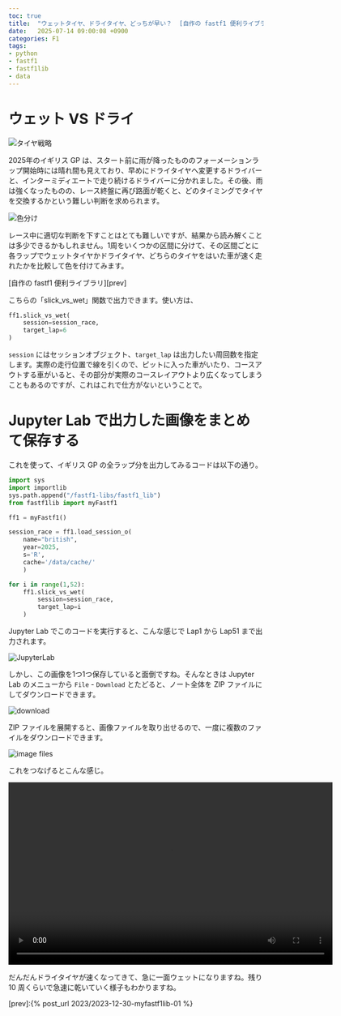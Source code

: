 ```yaml
---
toc: true
title:  "ウェットタイヤ、ドライタイヤ、どっちが早い？  [自作の fastf1 便利ライブラリ]"
date:   2025-07-14 09:00:08 +0900
categories: F1
tags:
- python
- fastf1
- fastf1lib
- data
---
```

#  ウェット VS ドライ
![タイヤ戦略][img01]

2025年のイギリス GP は、スタート前に雨が降ったもののフォーメーションラップ開始時には晴れ間も見えており、早めにドライタイヤへ変更するドライバーと、インターミディエートで走り続けるドライバーに分かれました。その後、雨は強くなったものの、レース終盤に再び路面が乾くと、どのタイミングでタイヤを交換するかという難しい判断を求められます。

![色分け][img03]

レース中に適切な判断を下すことはとても難しいですが、結果から読み解くことは多少できるかもしれません。1周をいくつかの区間に分けて、その区間ごとに各ラップでウェットタイヤかドライタイヤ、どちらのタイヤをはいた車が速く走れたかを比較して色を付けてみます。

[自作の fastf1 便利ライブラリ][prev]

こちらの「slick_vs_wet」関数で出力できます。使い方は、

``` python
ff1.slick_vs_wet(
    session=session_race,
    target_lap=6
)
```

`session` にはセッションオブジェクト、`target_lap` は出力したい周回数を指定します。実際の走行位置で線を引くので、ピットに入った車がいたり、コースアウトする車がいると、その部分が実際のコースレイアウトより広くなってしまうこともあるのですが、これはこれで仕方がないということで。

# Jupyter Lab で出力した画像をまとめて保存する
これを使って、イギリス GP の全ラップ分を出力してみるコードは以下の通り。

``` python
import sys
import importlib
sys.path.append("/fastf1-libs/fastf1_lib")
from fastf1lib import myFastf1

ff1 = myFastf1()

session_race = ff1.load_session_o(
    name="british", 
    year=2025, 
    s='R',
    cache='/data/cache/'
    )

for i in range(1,52):
    ff1.slick_vs_wet(
        session=session_race,
        target_lap=i
    )
```

Jupyter Lab でこのコードを実行すると、こんな感じで Lap1 から Lap51 まで出力されます。

![JupyterLab][img04]

しかし、この画像を1つ1つ保存していると面倒ですね。そんなときは Jupyter Lab のメニューから `File` - `Download` とたどると、ノート全体を ZIP ファイルにしてダウンロードできます。

![download][img05]

ZIP ファイルを展開すると、画像ファイルを取り出せるので、一度に複数のファイルをダウンロードできます。

![image files][img06]

これをつなげるとこんな感じ。

<video controls playsinline width="640" height="360">
  <source src="/assets/images/2025/07/ss-20250713-02.mp4" type="video/mp4">
  お使いのブラウザは動画タグをサポートしていません。
</video>

だんだんドライタイヤが速くなってきて、急に一面ウェットになりますね。残り 10 周くらいで急速に乾いていく様子もわかりますね。


[prev]:{% post_url 2023/2023-12-30-myfastf1lib-01 %}

[img01]:/assets/images/2025/07/ss-20250713-01.png
[img03]:/assets/images/2025/07/ss-20250713-03.png
[img04]:/assets/images/2025/07/ss-20250713-04.png
[img05]:/assets/images/2025/07/ss-20250713-05.png
[img06]:/assets/images/2025/07/ss-20250713-06.png
